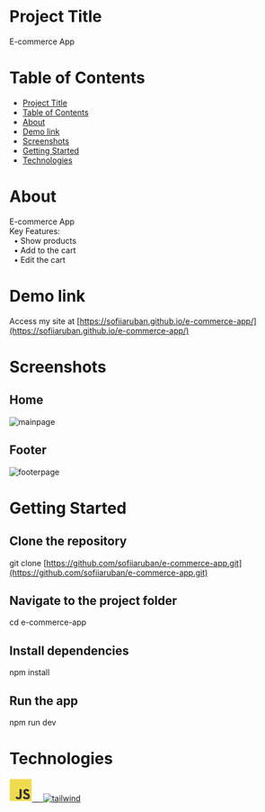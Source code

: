 # Project Title

E-commerce App

# Table of Contents

- [Project Title](#project-title)
- [Table of Contents](#table-of-contents)
- [About](#about)
- [Demo link](#demo-link)
- [Screenshots](#screenshots)
- [Getting Started](#getting-started)
- [Technologies](#technologies)

# About
E-commerce App<br>
Key Features:<br>
&nbsp; &#8226; Show products <br>
&nbsp; &#8226; Add to the cart <br> 
&nbsp; &#8226; Edit the  cart <br>

# Demo link 
Access my site at [https://sofiiaruban.github.io/e-commerce-app/](https://sofiiaruban.github.io/e-commerce-app/)


# Screenshots 

## Home

![mainpage](https://github.com/sofiiaruban/task-manager-app/assets/37212452/5700530e-2788-4fb0-adb3-5416f88bc6f8)

## Footer

![footerpage](https://github.com/sofiiaruban/task-manager-app/assets/37212452/408a86de-1994-4226-b564-7b65304d0339)

# Getting Started

## Clone the repository
git clone [https://github.com/sofiiaruban/e-commerce-app.git](https://github.com/sofiiaruban/e-commerce-app.git)

## Navigate to the project folder
cd e-commerce-app

## Install dependencies
npm install

## Run the app
npm run dev

# Technologies
<p align="left"> <a href="https://developer.mozilla.org/en-US/docs/Web/JavaScript" target="_blank" rel="noreferrer"> <img src="https://raw.githubusercontent.com/devicons/devicon/master/icons/javascript/javascript-original.svg" alt="javascript" width="40" height="40"/> &nbsp; &nbsp;<a href="https://tailwindcss.com/" target="_blank" rel="noreferrer"> <img src="https://www.vectorlogo.zone/logos/tailwindcss/tailwindcss-icon.svg" alt="tailwind" width="40" height="40"/> </a> </p>
